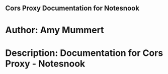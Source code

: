## Cors Proxy Documentation for Notesnook
# Author: Amy Mummert
# Description: Documentation for Cors Proxy - Notesnook